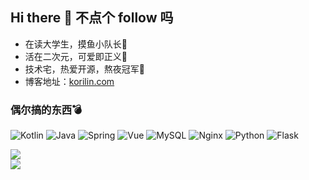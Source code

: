 ## Hi there 👋 不点个 follow 吗

- 在读大学生，摸鱼小队长🏫
- 活在二次元，可爱即正义🌌
- 技术宅，热爱开源，熬夜冠军🌛
- 博客地址：[korilin.com](https://korilin.com/)

### 偶尔搞的东西💣

![Kotlin](https://img.shields.io/badge/-Kotlin-0095D5?style=flat-square&logo=Kotlin&logoColor=fff)
![Java](https://img.shields.io/badge/-Java-007396?style=flat-square&logo=Java&logoColor=fff)
![Spring](https://img.shields.io/badge/-Spring-6DB33F?style=flat-square&logo=Spring&logoColor=fff)
![Vue](https://img.shields.io/badge/-Vue-4FC08D?style=flat-square&logo=Vue.js&logoColor=fff)
![MySQL](https://img.shields.io/badge/-MySQL-4479A1?style=flat-square&logo=MySQL&logoColor=fff)
![Nginx](https://img.shields.io/badge/-Nginx-269539?style=flat-square&logo=Nginx&logoColor=fff)
![Python](https://img.shields.io/badge/-Python-3776AB?style=flat-square&logo=Python&logoColor=fff)
![Flask](https://img.shields.io/badge/-Flask-000000?style=flat-square&logo=Python&logoColor=fff)

<div>
<a href="https://github.com/anuraghazra/github-readme-stats">
    <img src="https://github-readme-stats.vercel.app/api?username=korilin&show_icons=true&icon_color=88c0d0&text_color=273849&title_color=41b883&hide_title=false&line_height=30">
</a>
</div>

<div>
<a href="https://github.com/anuraghazra/github-readme-stats">
    <img src="https://github-readme-stats.vercel.app/api/top-langs/?username=korilin&theme=vue&layout=compact&card_width=450&langs_count=10&hide=html,css&custom_title=Github Languages Stats">
</a>
</div>
